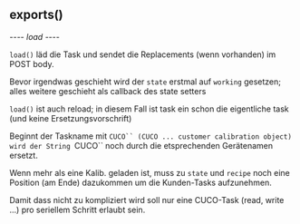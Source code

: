 

<!-- Start ./lib/load.js -->

## exports()

--*-- load --*--

```load()``` läd die Task und sendet die
Replacements (wenn vorhanden) im POST body.

Bevor irgendwas geschieht wird der
```state``` erstmal auf ```working```
gesetzen; alles weitere geschieht
als callback des state setters

```load()``` ist auch
reload; in diesem Fall
ist task ein schon die
eigentliche task
(und keine Ersetzungsvorschrift)

Beginnt der Taskname mit ```CUCO``
(CUCO ... customer calibration object)
wird der String ```CUCO`` noch durch
die etsprechenden Gerätenamen ersetzt.

Wenn mehr als eine Kalib.
geladen ist, muss zu ```state``` und ```recipe```
noch eine Position (am Ende) dazukommen
um die Kunden-Tasks aufzunehmen.

Damit dass nicht zu kompliziert wird
soll nur eine CUCO-Task (read, write ...)
pro seriellem Schritt erlaubt sein.

<!-- End ./lib/load.js -->

